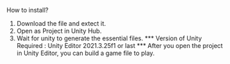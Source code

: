 How to install?
  1. Download the file and extect it.
  2. Open as Project in Unity Hub.
  3. Wait for unity to generate the essential files.
  *** Version of Unity Required : Unity Editor 2021.3.25f1 or last ***
  After you open the project in Unity Editor, you can build a game file to play.
